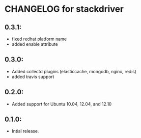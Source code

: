# CHANGELOG for stackdriver

## 0.3.1:

* fixed redhat platform name
* added enable attribute

## 0.3.0:

* Added collectd plugins (elasticcache, mongodb, nginx, redis)
* added travis support

## 0.2.0:

* Added support for Ubuntu 10.04, 12.04, and 12.10

## 0.1.0:

* Intial release.
